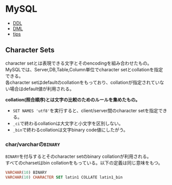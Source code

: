 # MySQL

* [DDL](./ddl.md)
* [DML](./dml.md)  
* [tips](./tips.md)

## Character Sets

character setとは表現できる文字とそのencodingを組み合わせたもの。  
MySQLでは、Server,DB,Table,Column単位でcharacter setとcollationを指定できる。  
各character setはdefaultのcollationをもっており、collationが指定されていない場合はdefault値が利用される。


**collation(照合順序)とは文字の比較のためのルールを集めたもの。**

* `SET NAMES 'utf8'`を実行すると、client/server間のcharacter setを指定できる。  
* `_ci`で終わるcollationは大文字と小文字を区別しない。
* `_bin`で終わるcollationは文字binary code値にしたがう。


### char/varcharの`BINARY` 

`BINARY`を付与するとそのcharacter setのbinary collationが利用される。  
すべてのcharsetはbin collationをもっている。以下の定義は同じ意味をもつ。

```sql
VARCHAR(10) BINARY
VARCHAR(10) CHARACTER SET latin1 COLLATE latin1_bin
```
